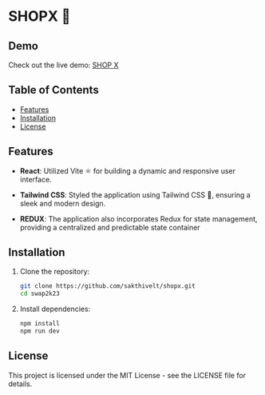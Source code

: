 # SHOPX 🚀

## Demo

Check out the live demo: [SHOP X](https://shopx-sakthi.web.app/)

## Table of Contents

- [Features](#features)
- [Installation](#installation)
- [License](#license)

## Features


- **React**: Utilized Vite ⚛️ for building a dynamic and responsive user interface.

- **Tailwind CSS**: Styled the application using Tailwind CSS 🎨, ensuring a sleek and modern design.
  
- **REDUX**: The application also incorporates Redux for state management, providing a centralized and predictable state container



## Installation

1. Clone the repository:

   ```bash
   git clone https://github.com/sakthivelt/shopx.git
   cd swap2k23
   ```
   
2. Install dependencies:

   ```bash
   npm install
   npm run dev
   ```

## License

This project is licensed under the MIT License - see the LICENSE file for details.





